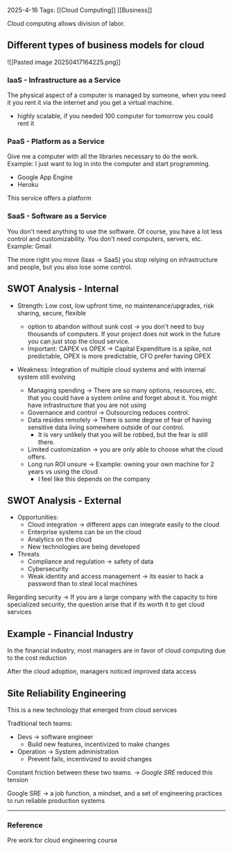 2025-4-16
Tags: [[Cloud Computing]] [[Business]] 

Cloud computing allows division of labor. 

## Different types of business models for cloud

![[Pasted image 20250417164225.png]]

### IaaS - Infrastructure as a Service 
The physical aspect of a computer is managed by someone, when you need it you rent it via the internet and you get a virtual machine.

- highly scalable, if you needed 100 computer for tomorrow you could rent it

### PaaS - Platform as a Service

Give me a computer with all the libraries necessary to do the work. Example: I just want to log in into the computer and start programming.
- Google App Engine
- Heroku 

This service offers a platform 

### SaaS - Software as a Service
You don't need anything to use the software. Of course, you have a lot less control and customizability. You don't need computers, servers, etc.
Example: Gmail

The more right you move (Iaas -> SaaS) you stop relying on infrastructure and people, but you also lose some control.

## SWOT Analysis - Internal
- Strength: Low cost, low upfront time, no maintenance/upgrades, risk sharing, secure, flexible
	- option to abandon without sunk cost -> you don't need to buy thousands of computers. If your project does not work in the future you can just stop the cloud service.
	- Important: CAPEX vs OPEX -> Capital Expenditure is a spike, not predictable, OPEX is more predictable, CFO prefer having OPEX

- Weakness: Integration of multiple cloud systems and with internal system still evolving
	- Managing spending -> There are so many options, resources, etc. that you could have a system online and forget about it. You might have infrastructure that you are not using
	- Governance and control -> Outsourcing reduces control. 
	- Data resides remotely -> There is some degree of fear of having sensitive data living somewhere outside of our control.
		- It is very unlikely that you will be robbed, but the fear is still there.
	- Limited customization -> you are only able to choose what the cloud offers.
	- Long run ROI unsure -> Example: owning your own machine for 2 years vs using the cloud
		- I feel like this depends on the company

## SWOT Analysis - External
- Opportunities:
	- Cloud integration -> different apps can integrate easily to the cloud
	- Enterprise systems can be on the cloud
	- Analytics on the cloud 
	- New technologies are being developed 
- Threats 
	- Compliance and regulation -> safety of data 
	- Cybersecurity 
	- Weak identity and access management -> its easier to hack a password than to steal local machines


Regarding security -> If you are a large company with the capacity to hire specialized security, the question arise that if its worth it to get cloud services 


## Example - Financial Industry

In the financial industry, most managers are in favor of cloud computing due to the cost reduction 

After the cloud adoption, managers noticed improved data access

## Site Reliability Engineering

This is a new technology that emerged from cloud services

Traditional tech teams:
- Devs -> software engineer
	- Build new features, incentivized to make changes
- Operation -> System administration 
	- Prevent fails, incentivized to avoid changes

Constant friction between these two teams. -> *Google SRE* reduced this tension

Google SRE -> a job function, a mindset, and a set of engineering practices to run reliable production systems


---
### Reference

Pre work for cloud engineering course
